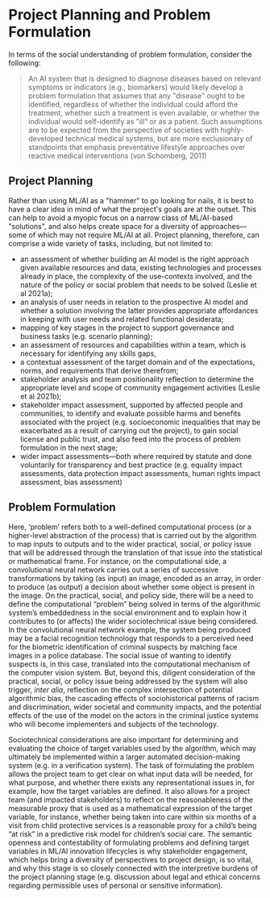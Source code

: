 # Project Planning and Problem Formulation

In terms of the social understanding of problem formulation, consider the following:

> An AI system that is designed to diagnose diseases based on relevant symptoms or indicators (e.g., biomarkers) would likely develop a problem formulation that assumes that any "disease" ought to be identified, regardless of whether the individual could afford the treatment, whether such a treatment is even available, or whether the individual would self-identify as "ill" or as a patient. Such assumptions are to be expected from the perspective of societies with highly-developed technical medical systems, but are more exclusionary of standpoints that emphasis preventative lifestyle approaches over reactive medical interventions (von Schomberg, 2011)

## Project Planning

Rather than using ML/AI as a "hammer" to go looking for nails, it is best to have a clear idea in mind of what the project's goals are at the outset. This can help to avoid a myopic focus on a narrow class of ML/AI-based "solutions", and also helps create space for a diversity of approaches—some of which may not require ML/AI at all. Project planning, therefore, can comprise a wide variety of tasks, including, but not limited to:

- an assessment of whether building an AI model is the right approach given available resources and data, existing technologies and processes already in place, the complexity of the use-contexts involved, and the nature of the policy or social problem that needs to be solved (Leslie et al 2021a);
- an analysis of user needs in relation to the prospective AI model and whether a solution involving the latter provides appropriate affordances in keeping with user needs and related functional desiderata;
- mapping of key stages in the project to support governance and business tasks (e.g. scenario planning);
- an assessment of resources and capabilities within a team, which is necessary for identifying any skills gaps,
- a contextual assessment of the target domain and of the expectations, norms, and requirements that derive therefrom;
- stakeholder analysis and team positionality reflection to determine the appropriate level and scope of community engagement activities (Leslie et al 2021b);
- stakeholder impact assessment, supported by affected people and communities, to identify and evaluate possible harms and benefits associated with the project (e.g. socioeconomic inequalities that may be exacerbated as a result of carrying out the project), to gain social license and public trust, and also feed into the process of problem formulation in the next stage;
- wider impact assessments—both where required by statute and done voluntarily for transparency and best practice (e.g. equality impact assessments, data protection impact assessments, human rights impact assessment, bias assessment)

## Problem Formulation

Here, ‘problem’ refers both to a well-defined computational process (or a higher-level abstraction of the process) that is carried out by the algorithm to map inputs to outputs and to the wider practical, social, or policy issue that will be addressed through the translation of that issue into the statistical or mathematical frame. For instance, on the computational side, a convolutional neural network carries out a series of successive transformations by taking (as input) an image, encoded as an array, in order to produce (as output) a decision about whether some object is present in the image. On the practical, social, and policy side, there will be a need to define the computational “problem” being solved in terms of the algorithmic system’s embeddedness in the social environment and to explain how it contributes to (or affects) the wider sociotechnical issue being considered. In the convolutional neural network example, the system being produced may be a facial recognition technology that responds to a perceived need for the biometric identification of criminal suspects by matching face images in a police database. The social issue of wanting to identify suspects is, in this case, translated into the computational mechanism of the computer vision system. But, beyond this, diligent consideration of the practical, social, or policy issue being addressed by the system will also trigger, *inter alia*, reflection on the complex intersection of potential algorithmic bias, the cascading effects of sociohistorical patterns of racism and discrimination, wider societal and community impacts, and the potential effects of the use of the model on the actors in the criminal justice systems who will become implementers and subjects of the technology.

Sociotechnical considerations are also important for determining and evaluating the choice of target variables used by the algorithm, which may ultimately be implemented within a larger automated decision-making system (e.g. in a verification system). The task of formulating the problem allows the project team to get clear on what input data will be needed, for what purpose, and whether there exists any representational issues in, for example, how the target variables are defined. It also allows for a project team (and impacted stakeholders) to reflect on the reasonableness of the measurable proxy that is used as a mathematical expression of the target variable, for instance, whether being taken into care within six months of a visit from child protective services is a reasonable proxy for a child’s being “at risk” in a predictive risk model for children’s social care. The semantic openness and contestability of formulating problems and defining target variables in ML/AI innovation lifecycles is why stakeholder engagement, which helps bring a diversity of perspectives to project design, is so vital, and why this stage is so closely connected with the interpretive burdens of the project planning stage (e.g. discussion about legal and ethical concerns regarding permissible uses of personal or sensitive information).
